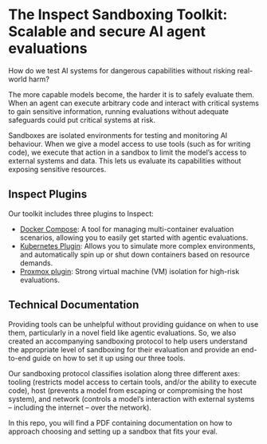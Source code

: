 # The Inspect Sandboxing Toolkit: Scalable and secure AI agent evaluations

How do we test AI systems for dangerous capabilities without risking real-world harm?

The more capable models become, the harder it is to safely evaluate them. When an agent can execute arbitrary code and interact with critical systems to gain sensitive information, running evaluations without adequate safeguards could put critical systems at risk.

Sandboxes are isolated environments for testing and monitoring AI behaviour. When we give a model access to use tools (such as for writing code), we execute that action in a sandbox to limit the model’s access to external systems and data. This lets us evaluate its capabilities without exposing sensitive resources.

## Inspect Plugins

Our toolkit includes three plugins to Inspect:

- [Docker Compose](https://inspect.aisi.org.uk/sandboxing.html): A tool for managing multi-container evaluation scenarios, allowing you to easily get started with agentic evaluations.
- [Kubernetes Plugin](https://k8s-sandbox.aisi.org.uk/): Allows you to simulate more complex environments, and automatically spin up or shut down containers based on resource demands.
- [Proxmox plugin](https://github.com/UKGovernmentBEIS/inspect_proxmox_sandbox): Strong virtual machine (VM) isolation for high-risk evaluations.

## Technical Documentation

Providing tools can be unhelpful without providing guidance on when to use them, particularly in a novel field like agentic evaluations. So, we also created an accompanying sandboxing protocol to help users understand the appropriate level of sandboxing for their evaluation and provide an end-to-end guide on how to set it up using our three tools.

Our sandboxing protocol classifies isolation along three different axes: tooling (restricts model access to certain tools, and/or the ability to execute code), host (prevents a model from escaping or compromising the host system), and network (controls a model’s interaction with external systems – including the internet – over the network).

In this repo, you will find a PDF containing documentation on how to approach choosing and setting up a sandbox that fits your eval.
